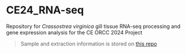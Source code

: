 # CE24_RNA-seq

Repository for *Crassostrea virginica* gill tissue RNA-seq processing and gene expression analysis for the CE ORCC 2024 Project 
  >Sample and extraction information is stored on [this repo](https://github.com/GWLab-UML/CE_ORCC/tree/main/2024/genetics)
